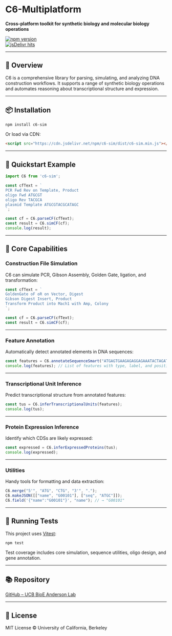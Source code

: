 # C6-Multiplatform

**Cross-platform toolkit for synthetic biology and molecular biology operations**

[![npm version](https://img.shields.io/npm/v/c6-sim.svg?style=flat)](https://www.npmjs.com/package/c6-sim)  
[![jsDelivr hits](https://data.jsdelivr.com/v1/package/npm/c6-sim/badge)](https://www.jsdelivr.com/package/npm/c6-sim)

---

## 🚀 Overview

C6 is a comprehensive library for parsing, simulating, and analyzing DNA construction workflows. It supports a range of synthetic biology operations and automates reasoning about transcriptional structure and expression.

---

## 📦 Installation

```bash
npm install c6-sim
```

Or load via CDN:

```html
<script src="https://cdn.jsdelivr.net/npm/c6-sim/dist/c6-sim.min.js"></script>
```

---

## 🧪 Quickstart Example

```javascript
import C6 from 'c6-sim';

const cfText = `
PCR Fwd Rev on Template, Product
oligo Fwd ATGCGT
oligo Rev TACGCA
plasmid Template ATGCGTACGCATAGC
`;

const cf = C6.parseCF(cfText);
const result = C6.simCF(cf);
console.log(result);
```

---

## 🔧 Core Capabilities

### Construction File Simulation

C6 can simulate PCR, Gibson Assembly, Golden Gate, ligation, and transformation:

```js
const cfText = `
GoldenGate oF oR on Vector, Digest
Gibson Digest Insert, Product
Transform Product into Mach1 with Amp, Colony
`;

const cf = C6.parseCF(cfText);
const result = C6.simCF(cf);
```

---

### Feature Annotation

Automatically detect annotated elements in DNA sequences:

```js
const features = C6.annotateSequenceSmart("ATGAGTGAAGAGAGGAGAAATACTAGATGGCGTCT...");
console.log(features); // List of features with type, label, and position
```

---

### Transcriptional Unit Inference

Predict transcriptional structure from annotated features:

```js
const tus = C6.inferTranscriptionalUnits(features);
console.log(tus);
```

---

### Protein Expression Inference

Identify which CDSs are likely expressed:

```js
const expressed = C6.inferExpressedProteins(tus);
console.log(expressed);
```

---

### Utilities

Handy tools for formatting and data extraction:

```js
C6.merge("5'", "ATG", "CTG", "3'", ".");
C6.makeJSON([["name", "G00101"], ["seq", "ATGC"]]);
C6.field('{"name":"G00101"}', "name"); // → "G00101"
```

---

## 🧪 Running Tests

This project uses [Vitest](https://vitest.dev):

```bash
npm test
```

Test coverage includes core simulation, sequence utilities, oligo design, and gene annotation.

---

## 📚 Repository

[GitHub – UCB BioE Anderson Lab](https://github.com/UCB-BioE-Anderson-Lab/C6-Multiplatform)

---

## 🧬 License

MIT License © University of California, Berkeley
